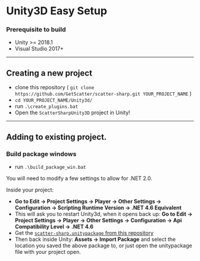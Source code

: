 # Unity3D Easy Setup

### Prerequisite to build

- Unity >= 2018.1
- Visual Studio 2017+

-------------------------------

## Creating a new project

- clone this repository ( `git clone https://github.com/GetScatter/scatter-sharp.git YOUR_PROJECT_NAME` )
- `cd YOUR_PROJECT_NAME/Unity3d/`
- run `.\create_plugins.bat`
- Open the `ScatterSharpUnity3D` project in Unity!

-------------------------------

## Adding to existing project.

### Build package windows
- run `.\build_package_win.bat`

You will need to modify a few settings to allow for .NET 2.0.

Inside your project:
- **Go to Edit -> Project Settings -> Player -> Other Settings -> Configuration -> Scripting Runtime Version -> .NET 4.6 Equivalent**
- This will ask you to restart Unity3d, when it opens back up:
  **Go to Edit -> Project Settings -> Player -> Other Settings -> Configuration -> Api Compatibility Level -> .NET 4.6**
- Get the [`scatter-sharp.unitypackage` from this repository](https://raw.githubusercontent.com/GetScatter/scatter-sharp/master/Unity3D/scatter-sharp.unitypackage)
- Then back inside Unity:
  **Assets -> Import Package** and select the location you saved the above package to, or just open the unitypackage file with your project open.
